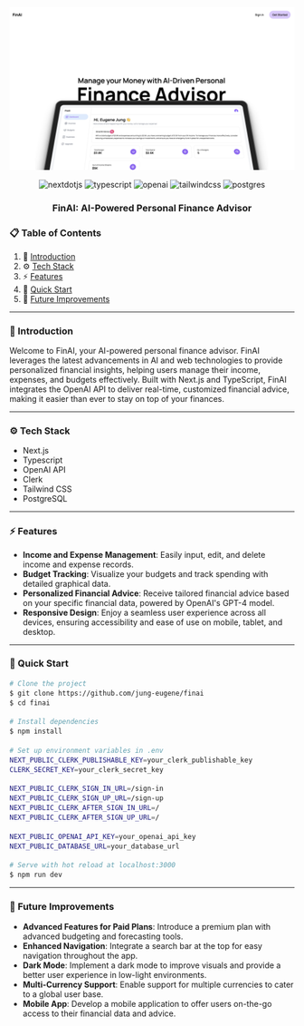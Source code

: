 <div align="center">
<p float="left">
  <img src="./public/home.png" />
</p>

  <div>
    <img src="https://img.shields.io/badge/-Next_JS-black?style=for-the-badge&logoColor=white&logo=nextdotjs&color=000000" alt="nextdotjs" />
    <img src="https://img.shields.io/badge/-TypeScript-black?style=for-the-badge&logoColor=white&logo=typescript&color=3178C6" alt="typescript" />
    <img src="https://img.shields.io/badge/-openai-black?style=for-the-badge&logoColor=white&logo=openai&color=000000" alt="openai" />
    <img src="https://img.shields.io/badge/-Tailwind_CSS-black?style=for-the-badge&logoColor=white&logo=tailwindcss&color=06B6D4" alt="tailwindcss" />
    <img src="https://img.shields.io/badge/postgres-%23316192.svg?style=for-the-badge&logo=postgresql&logoColor=white" alt="postgres" />
    
  </div>

  <h3 align="center">FinAI: AI-Powered Personal Finance Advisor</h3>
</div>

### 📋 <a name="table">Table of Contents</a>

1. 🌱 [Introduction](#introduction)
2. ⚙️ [Tech Stack](#tech-stack)
3. ⚡️ [Features](#features)
4. 🏁 [Quick Start](#quick-start)
5. 🚀 [Future Improvements](#future)

---

### <a name="introduction">🌱 Introduction</a>

Welcome to FinAI, your AI-powered personal finance advisor. FinAI leverages the latest advancements in AI and web technologies to provide personalized financial insights, helping users manage their income, expenses, and budgets effectively. Built with Next.js and TypeScript, FinAI integrates the OpenAI API to deliver real-time, customized financial advice, making it easier than ever to stay on top of your finances.

---

### <a name="tech-stack">⚙️ Tech Stack</a>

- Next.js
- Typescript
- OpenAI API
- Clerk
- Tailwind CSS
- PostgreSQL

---

### <a name="features">⚡️ Features</a>

- **Income and Expense Management**: Easily input, edit, and delete income and expense records.
- **Budget Tracking**: Visualize your budgets and track spending with detailed graphical data.
- **Personalized Financial Advice**: Receive tailored financial advice based on your specific financial data, powered by OpenAI's GPT-4 model.
- **Responsive Design**: Enjoy a seamless user experience across all devices, ensuring accessibility and ease of use on mobile, tablet, and desktop.

---

### <a name="quick-start">🏁 Quick Start</a>

```bash
# Clone the project
$ git clone https://github.com/jung-eugene/finai
$ cd finai

# Install dependencies
$ npm install

# Set up environment variables in .env
NEXT_PUBLIC_CLERK_PUBLISHABLE_KEY=your_clerk_publishable_key
CLERK_SECRET_KEY=your_clerk_secret_key

NEXT_PUBLIC_CLERK_SIGN_IN_URL=/sign-in
NEXT_PUBLIC_CLERK_SIGN_UP_URL=/sign-up
NEXT_PUBLIC_CLERK_AFTER_SIGN_IN_URL=/
NEXT_PUBLIC_CLERK_AFTER_SIGN_UP_URL=/

NEXT_PUBLIC_OPENAI_API_KEY=your_openai_api_key
NEXT_PUBLIC_DATABASE_URL=your_database_url

# Serve with hot reload at localhost:3000
$ npm run dev
```

---

### <a name="future">🚀 Future Improvements</a>

- **Advanced Features for Paid Plans**: Introduce a premium plan with advanced budgeting and forecasting tools.
- **Enhanced Navigation**: Integrate a search bar at the top for easy navigation throughout the app.
- **Dark Mode**: Implement a dark mode to improve visuals and provide a better user experience in low-light environments.
- **Multi-Currency Support**: Enable support for multiple currencies to cater to a global user base.
- **Mobile App**: Develop a mobile application to offer users on-the-go access to their financial data and advice.
